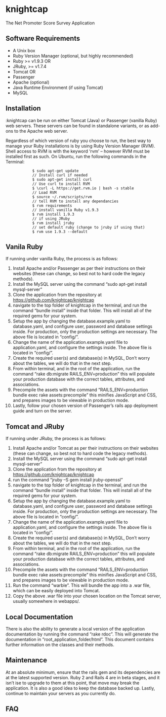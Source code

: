 knightcap
=========

The Net Promoter Score Survey Application


Software Requirements
---------------------

* A Unix box
* Ruby Version Manager (optional, but highly recommended)
* Ruby >= v1.9.3 OR
* JRuby, >= v1.7.4
* Tomcat OR
* Passenger
* Apache (optional)
* Java Runtime Environment (if using Tomcat)
* MySQL

Installation
------------

:knightcap can be run on either Tomcat (Java) or Passenger (vanilla Ruby) web servers. These servers can be found in standalone variants, or as add-ons to the Apache web server.

Regardless of which version of ruby you choose to run, the best way to manage your Ruby installations is by using Ruby Version Manager (RVM). Shell access to RVM is with the keyword ‘rvm’ – however RVM must be installed first as such. On Ubuntu, run the following commands in the Terminal:

				$ sudo apt-get update
				// Install curl if needed
				$ sudo apt-get install curl
				// Use curl to install RVM
				$ \curl -L https://get.rvm.io | bash -s stable
				// Load RVM
				$ source ~/.rvm/scripts/rvm
				// tell RVM to install any dependancies
				$ rvm requirements
				// install vanilla Ruby v1.9.3
				$ rvm install 1.9.3 
				// if using JRuby
				$ rvm install jruby
				// set default ruby (change to jruby if using that)
				$ rvm use 1.9.3 --default

Vanila Ruby
-----------

If running under vanilla Ruby, the process is as follows: 

1.	Install Apache and/or Passenger as per their instructions on their websites (these can change, so best not to hard code the legacy methods).
2.	Install the MySQL server using the command “sudo apt-get install mysql-server”
3.	 Clone the application from the repository at https://github.com/knightcap/knightcap
4.	navigate to the top folder of knightcap in the terminal, and run the command “bundle install” inside that folder. This will install all of the required gems for your system.
5.	Setup the app by changing the database.example.yaml to database.yaml, and configure user, password and database settings inside. For production, only the production settings are necessary. The above file is located in “config/”.
6.	Change the name of the application.example.yaml file to application.yaml, and configure the settings inside. The above file is located in “config/”.
7.	Create the required user(s) and database(s) in MySQL, Don’t worry about the tables, we will do that in the next step.
8.	From within terminal, and in the root of the application, run the command “rake db:migrate RAILS_ENV=production” this will populate your production database with the correct tables, attributes, and associations.
9.	Precompile the assets with the command “RAILS_ENV=production bundle exec rake assets:precompile” this minifies JavaScript and CSS, and prepares images to be viewable in production mode.
10.	Lastly, follow your chosen version of Passenger’s rails app deployment guide and turn on the server.


Tomcat and JRuby
----------------

If running under JRuby, the process is as follows: 

1.	Install Apache and/or Tomcat as per their instructions on their websites (these can change, so best not to hard code the legacy methods).
2.	Install the MySQL server using the command “sudo apt-get install mysql-server”
3.	 Clone the application from the repository at https://github.com/knightcap/knightcap
4.	run the command “jruby –S gem install jruby-openssl”
5.	navigate to the top folder of knightcap in the terminal, and run the command “bundle install” inside that folder. This will install all of the required gems for your system.
6.	Setup the app by changing the database.example.yaml to database.yaml, and configure user, password and database settings inside. For production, only the production settings are necessary. The above file is located in “config/”.
7.	Change the name of the application.example.yaml file to application.yaml, and configure the settings inside. The above file is located in “config/”.
8.	Create the required user(s) and database(s) in MySQL, Don’t worry about the tables, we will do that in the next step.
9.	From within terminal, and in the root of the application, run the command “rake db:migrate RAILS_ENV=production” this will populate your production database with the correct tables, attributes, and associations.
10.	Precompile the assets with the command “RAILS_ENV=production bundle exec rake assets:precompile” this minifies JavaScript and CSS, and prepares images to be viewable in production mode.
11.	Run the command “warble”. This will bundle the app into a .war file, which can be easily deployed into Tomcat.
12.	Copy the above .war file into your chosen location on the Tomcat server, usually somewhere in webapps/.


Local Documentation
-------------------

There is also the ability to generate a local version of the application documentation by running the command “rake rdoc”. This will generate the documentation in “root_application_folder/html”. This document contains further information on the classes and their methods.


Maintenance
-----------

At an absolute minimum, ensure that the rails gem and its dependencies are at the latest supported version. Ruby 2 and Rails 4 are in beta stages, and it isn’t ise to upgrade to them at this point, that move may break the application. It is also a good idea to keep the database backed up. Lastly, continue to maintain your servers as you currently do.


FAQ
---




